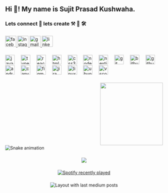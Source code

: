 <h2 align="left">Hi 👋! My name is Sujit Prasad Kushwaha.</h2>

###

<h3 align="left">Lets connect 📶 lets create ⚒ 🔨 🛠</h3>

###

<div align="left">
  <a href="https://www.facebook.com/ohboieeee" target="_blank">
    <img src="https://img.shields.io/static/v1?message=Facebook&logo=facebook&label=&color=1877F2&logoColor=white&labelColor=&style=for-the-badge" height="35" alt="facebook logo"  />
  </a>
  <a href="https://www.instagram.com/kushwaha.prasad.sujit/" target="_blank">
    <img src="https://img.shields.io/static/v1?message=Instagram&logo=instagram&label=&color=E4405F&logoColor=white&labelColor=&style=for-the-badge" height="35" alt="instagram logo"  />
  </a>
  <a href="kushwaha.prasad.sujit@gmail.com" target="_blank">
    <img src="https://img.shields.io/static/v1?message=Gmail&logo=gmail&label=&color=D14836&logoColor=white&labelColor=&style=for-the-badge" height="35" alt="gmail logo"  />
  </a>
  <a href="https://www.linkedin.com/in/sujit-prasad-kushwaha-499693170/" target="_blank">
    <img src="https://img.shields.io/static/v1?message=LinkedIn&logo=linkedin&label=&color=0077B5&logoColor=white&labelColor=&style=for-the-badge" height="35" alt="linkedin logo"  />
  </a>
</div>

###

<div align="left">
  <img src="https://cdn.jsdelivr.net/gh/devicons/devicon/icons/javascript/javascript-original.svg" height="30" alt="javascript logo"  />
  <img width="12" />
  <img src="https://cdn.jsdelivr.net/gh/devicons/devicon/icons/typescript/typescript-original.svg" height="30" alt="typescript logo"  />
  <img width="12" />
  <img src="https://cdn.jsdelivr.net/gh/devicons/devicon/icons/react/react-original.svg" height="30" alt="react logo"  />
  <img width="12" />
  <img src="https://cdn.jsdelivr.net/gh/devicons/devicon/icons/html5/html5-original.svg" height="30" alt="html5 logo"  />
  <img width="12" />
  <img src="https://cdn.jsdelivr.net/gh/devicons/devicon/icons/css3/css3-original.svg" height="30" alt="css3 logo"  />
  <img width="12" />
  <img src="https://cdn.jsdelivr.net/gh/devicons/devicon/icons/nodejs/nodejs-original.svg" height="30" alt="nodejs logo"  />
  <img width="12" />
  <img src="https://cdn.jsdelivr.net/gh/devicons/devicon/icons/nextjs/nextjs-original.svg" height="30" alt="nextjs logo"  />
  <img width="12" />
  <img src="https://cdn.jsdelivr.net/gh/devicons/devicon/icons/git/git-original.svg" height="30" alt="git logo"  />
  <img width="12" />
  <img src="https://cdn.jsdelivr.net/gh/devicons/devicon/icons/bitbucket/bitbucket-original.svg" height="30" alt="bitbucket logo"  />
  <img width="12" />
  <img src="https://cdn.jsdelivr.net/gh/devicons/devicon/icons/github/github-original.svg" height="30" alt="github logo"  />
  <img width="12" />
  <img src="https://cdn.jsdelivr.net/gh/devicons/devicon/icons/android/android-original.svg" height="30" alt="android logo"  />
  <img width="12" />
  <img src="https://cdn.jsdelivr.net/gh/devicons/devicon/icons/canva/canva-original.svg" height="30" alt="canva logo"  />
  <img width="12" />
  <img src="https://cdn.jsdelivr.net/gh/devicons/devicon/icons/figma/figma-original.svg" height="30" alt="figma logo"  />
  <img width="12" />
  <img src="https://cdn.jsdelivr.net/gh/devicons/devicon/icons/jira/jira-original.svg" height="30" alt="jira logo"  />
  <img width="12" />
  <img src="https://cdn.jsdelivr.net/gh/devicons/devicon/icons/linux/linux-original.svg" height="30" alt="linux logo"  />
  <img width="12" />
  <img src="https://cdn.jsdelivr.net/gh/devicons/devicon/icons/ubuntu/ubuntu-plain.svg" height="30" alt="ubuntu logo"  />
  <img width="12" />
  <img src="https://cdn.jsdelivr.net/gh/devicons/devicon/icons/vscode/vscode-original.svg" height="30" alt="vscode logo"  />
</div>

###

<img align="right" height="200" src="https://scontent.fktm10-1.fna.fbcdn.net/v/t39.30808-6/342715543_540198121611643_5701367986358185416_n.jpg?_nc_cat=102&ccb=1-7&_nc_sid=cc71e4&_nc_eui2=AeEicT4_iFdGsAshFjOzeBfbXJ-33hWeoyFcn7feFZ6jIci3cyVevrB1HZgJNZq97C82TfZZtO05etroqESAk98z&_nc_ohc=zI93sSVaLkMQ7kNvgHBaQF0&_nc_ht=scontent.fktm10-1.fna&_nc_gid=AvjwDThihCpBYkAV4V9-Ucp&oh=00_AYAFNKOiAhZdkyuUABweTb75CzYsUWF_8QvezuNVGexvbA&oe=671CECD5"  />

###

<br clear="both">

<img src="https://raw.githubusercontent.com/SujitPrasaddKushwaha/SujitPrasaddKushwaha/output/snake.svg" alt="Snake animation" />

###

<div align="center">
  <img src="https://profile-counter.glitch.me/SujitPrasaddKushwaha/count.svg?"  />
</div>

###

<div align="center">
  <a href="https://open.spotify.com/user/orkwcjtdipzlvt2x4lqb54sci">
    <img src="https://spotify-recently-played-readme.vercel.app/api?user=orkwcjtdipzlvt2x4lqb54sci&count=6&unique=false" alt="Spotify recently played"  />
  </a>
</div>

###

<div align="center">
  <img src="https://github-read-medium-git-main.pahlevikun.vercel.app/latest?limit=3&username=@roniejo.rm&theme=dark" alt="Layout with last medium posts"  />
</div>

###
